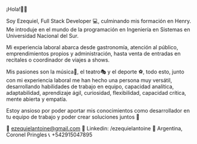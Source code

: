 ¡Hola!👋😄

Soy Ezequiel, Full Stack Developer 💻, culminando mis formación en Henry. 
Me introduje en el mundo de la programación en Ingeniería en Sistemas en Universidad Nacional del Sur. 

Mi experiencia laboral abarca desde gastronomía, atención al público, emprendimientos propios y administración, hasta venta de entradas en recitales o coordinador de viajes a shows.

Mis pasiones son la música🎵, el teatro🎭 y el deporte ⚽, todo esto, junto con mi experiencia laboral me han hecho una persona muy versátil, desarrollando habilidades de trabajo en equipo, capacidad analítica, adaptabilidad, aprendizaje ágil, curiosidad, flexibilidad, capacidad crítica, mente abierta y empatía.

Estoy ansioso por poder aportar mis conocimientos como desarrollador en tu equipo de trabajo y poder crear soluciones juntos 🚀

📩 ezequielantoine@gmail.com
📝 Linkedin: /ezequielantoine 
📍  Argentina, Coronel Pringles
📞 +542915047895

